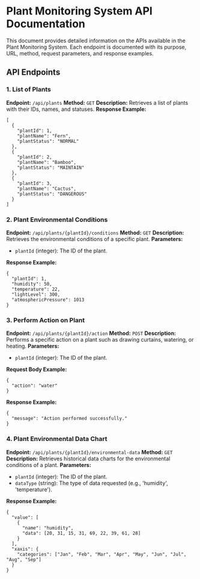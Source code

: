 # Plant Monitoring System API Documentation

This document provides detailed information on the APIs available in the Plant Monitoring System. Each endpoint is documented with its purpose, URL, method, request parameters, and response examples.

## API Endpoints

### 1. List of Plants

**Endpoint:** `/api/plants`
**Method:** `GET`
**Description:** Retrieves a list of plants with their IDs, names, and statuses.
**Response Example:**

```
[
  {
    "plantId": 1,
    "plantName": "Fern",
    "plantStatus": "NORMAL"
  },
  {
    "plantId": 2,
    "plantName": "Bamboo",
    "plantStatus": "MAINTAIN"
  },
  {
    "plantId": 3,
    "plantName": "Cactus",
    "plantStatus": "DANGEROUS"
  }
]
```

### 2. Plant Environmental Conditions

**Endpoint:** `/api/plants/{plantId}/conditions`
**Method:** `GET`
**Description:** Retrieves the environmental conditions of a specific plant.
**Parameters:**

- `plantId` (integer): The ID of the plant.

**Response Example:**

```
{
  "plantId": 1,
  "humidity": 50,
  "temperature": 22,
  "lightLevel": 300,
  "atmosphericPressure": 1013
}
```

### 3. Perform Action on Plant

**Endpoint:** `/api/plants/{plantId}/action`
**Method:** `POST`
**Description:** Performs a specific action on a plant such as drawing curtains, watering, or heating.
**Parameters:**

- `plantId` (integer): The ID of the plant.

**Request Body Example:**

```
{
  "action": "water"
}
```

**Response Example:**

```
{
  "message": "Action performed successfully."
}
```

### 4. Plant Environmental Data Chart

**Endpoint:** `/api/plants/{plantId}/environmental-data`
**Method:** `GET`
**Description:** Retrieves historical data charts for the environmental conditions of a plant.
**Parameters:**

- `plantId` (integer): The ID of the plant.
- `dataType` (string): The type of data requested (e.g., 'humidity', 'temperature').

**Response Example:**

```
{
  "value": [
    {
      "name": "humidity",
      "data": [20, 31, 15, 31, 69, 22, 39, 61, 28]
    }
  ],
  "xaxis": {
    "categories": ["Jan", "Feb", "Mar", "Apr", "May", "Jun", "Jul", "Aug", "Sep"]
  }
}
```

